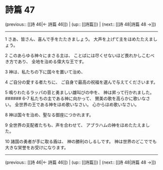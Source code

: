 # 詩篇 47

(previous:: [[詩 46|← 詩篇 46]]) | (up:: [[詩篇]]) | (next:: [[詩 48|詩篇 48 →]])

***


1 さあ、皆さん、喜んで手をたたきましょう。 大声を上げて主をほめたたえましょう。 

2 このあらゆる神々にまさる主は、 ことばには尽くせないほど畏れかしこむべき方であり、 全地を治める偉大な王です。 

3 神は、私たちの下に国々を置いて治め、 

4 ご自分の愛する者たちに、 ご自身で最高の祝福を選んで与えてくださいます。 

5 鳴りわたるラッパの音と勇ましい雄叫びの中を、 神は昇って行かれました。 ###### 6-7 私たちの主である神に向かって、 賛美の歌を高らかに歌いなさい。 全世界の王である神をほめ歌いなさい。 心からほめ歌いなさい。 

8 神は国々を治め、聖なる御座につかれます。 

9 全世界の支配者たちも、声を合わせて、 アブラハムの神をほめたたえました。 

10 諸国の勇者が手に取る盾は、 神の勝利のしるしです。 神は世界のどこででも 大きな栄誉をお受けになります。

***

(previous:: [[詩 46|← 詩篇 46]]) | (up:: [[詩篇]]) | (next:: [[詩 48|詩篇 48 →]])
